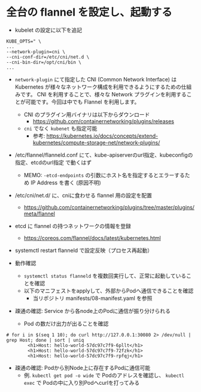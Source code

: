 
# 全台の flannel を設定し、起動する

* kubelet の設定に以下を追記

```
KUBE_OPTS=" \
...
--network-plugin=cni \
--cni-conf-dir=/etc/cni/net.d \
--cni-bin-dir=/opt/cni/bin \
...
```

* `network-plugin` にて指定した CNI (Common Network Interface) は Kubernetes が様々なネットワーク構成を利用できるようにするための仕組みです。 CNI を利用することで、様々な Network プラグインを利用することが可能です。今回は中でも Flannel を利用します。
    * CNI のプラグイン用バイナリは以下からダウンロード
        * https://github.com/containernetworking/plugins/releases
    * `cni` でなく `kubenet` も指定可能
        * 参考: https://kubernetes.io/docs/concepts/extend-kubernetes/compute-storage-net/network-plugins/

* /etc/flannel/flanneld.conf にて、kube-apiserverのurl指定、kubeconfigの指定、etcdのurl指定 で動くはず
    * MEMO: `-etcd-endpoints` の引数にホスト名を指定するとエラーするため IP Address を書く (原因不明)
* /etc/cni/net.d/ に、cniに食わせる flannel 用の設定を配置
    * https://github.com/containernetworking/plugins/tree/master/plugins/meta/flannel
* etcd に flannel の持つネットワークの情報を登録
    * https://coreos.com/flannel/docs/latest/kubernetes.html

* systemctl restart flanneld で設定反映（プロセス再起動）


* 動作確認
    * `systemctl status flanneld` を複数回実行して、正常に起動していることを確認
    * 以下のマニフェストをapplyして、外部からPodへ通信できることを確認
        * 当リポジトリ manifests/08-manifest.yaml を参照

* 疎通の確認: Service から各node上のPodに通信が振り分けられる
    * Pod の数だけ出力が出ることを確認

```
# for i in $(seq 1 10); do curl http://127.0.0.1:30080 2> /dev/null | grep Host; done | sort | uniq
        <h1>Host: hello-world-57dc97c7f9-6pllt</h1>
        <h1>Host: hello-world-57dc97c7f9-72fzk</h1>
        <h1>Host: hello-world-57dc97c7f9-rpfqj</h1>
```

* 疎通の確認: Podから別Node上に存在するPodに通信可能
    * 例. `kubectl get pod -o wide` で Podのアドレスを確認し、 `kubectl exec` で Podの中に入り別Podへcurlを打ってみる

